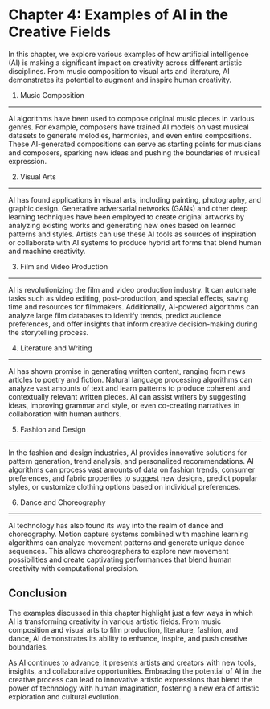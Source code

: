 Chapter 4: Examples of AI in the Creative Fields
================================================

In this chapter, we explore various examples of how artificial intelligence (AI) is making a significant impact on creativity across different artistic disciplines. From music composition to visual arts and literature, AI demonstrates its potential to augment and inspire human creativity.

1. Music Composition
--------------------

AI algorithms have been used to compose original music pieces in various genres. For example, composers have trained AI models on vast musical datasets to generate melodies, harmonies, and even entire compositions. These AI-generated compositions can serve as starting points for musicians and composers, sparking new ideas and pushing the boundaries of musical expression.

2. Visual Arts
--------------

AI has found applications in visual arts, including painting, photography, and graphic design. Generative adversarial networks (GANs) and other deep learning techniques have been employed to create original artworks by analyzing existing works and generating new ones based on learned patterns and styles. Artists can use these AI tools as sources of inspiration or collaborate with AI systems to produce hybrid art forms that blend human and machine creativity.

3. Film and Video Production
----------------------------

AI is revolutionizing the film and video production industry. It can automate tasks such as video editing, post-production, and special effects, saving time and resources for filmmakers. Additionally, AI-powered algorithms can analyze large film databases to identify trends, predict audience preferences, and offer insights that inform creative decision-making during the storytelling process.

4. Literature and Writing
-------------------------

AI has shown promise in generating written content, ranging from news articles to poetry and fiction. Natural language processing algorithms can analyze vast amounts of text and learn patterns to produce coherent and contextually relevant written pieces. AI can assist writers by suggesting ideas, improving grammar and style, or even co-creating narratives in collaboration with human authors.

5. Fashion and Design
---------------------

In the fashion and design industries, AI provides innovative solutions for pattern generation, trend analysis, and personalized recommendations. AI algorithms can process vast amounts of data on fashion trends, consumer preferences, and fabric properties to suggest new designs, predict popular styles, or customize clothing options based on individual preferences.

6. Dance and Choreography
-------------------------

AI technology has also found its way into the realm of dance and choreography. Motion capture systems combined with machine learning algorithms can analyze movement patterns and generate unique dance sequences. This allows choreographers to explore new movement possibilities and create captivating performances that blend human creativity with computational precision.

Conclusion
----------

The examples discussed in this chapter highlight just a few ways in which AI is transforming creativity in various artistic fields. From music composition and visual arts to film production, literature, fashion, and dance, AI demonstrates its ability to enhance, inspire, and push creative boundaries.

As AI continues to advance, it presents artists and creators with new tools, insights, and collaborative opportunities. Embracing the potential of AI in the creative process can lead to innovative artistic expressions that blend the power of technology with human imagination, fostering a new era of artistic exploration and cultural evolution.

